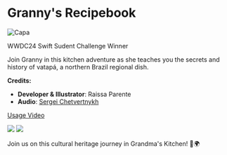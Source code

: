 # Granny's Recipebook
![Capa](https://media.discordapp.net/attachments/552310964402520065/1224778074009112627/capa.png?ex=661eba78&is=660c4578&hm=d05ec28c4602e9f583a143c8afe270544d5d58b50c781cb09448188c8cae6a24&=&format=webp&quality=lossless&width=1100&height=618)

WWDC24 Swift Sudent Challenge Winner

Join Granny in this kitchen adventure as she teaches you the secrets and history of vatapá, a northern Brazil regional dish.

**Credits:**

- **Developer & Illustrator**: Raissa Parente
- **Audio**: [Sergei Chetvertnykh](https://pixabay.com/users/sergequadrado-24990007/)

  
[Usage Video](https://studio.youtube.com/video/hVAoqzhar6Q/edit)

![](https://media.discordapp.net/attachments/552310964402520065/1224780682694365335/gh1.png?ex=661ebce6&is=660c47e6&hm=4c8e7403bbeb4c62ccf96b5b750595e9f8a1552e6843fc0527788d87df4e637e&=&format=webp&quality=lossless&width=1824&height=890)
![](https://media.discordapp.net/attachments/552310964402520065/1224780683013128242/gh2.png?ex=661ebce6&is=660c47e6&hm=cc0899af06b97cab4398ecb28167f0f777c034279a989fdadd7690244cef1cda&=&format=webp&quality=lossless&width=2082&height=890)


Join us on this cultural heritage journey in Grandma's Kitchen! 🍲🌍

